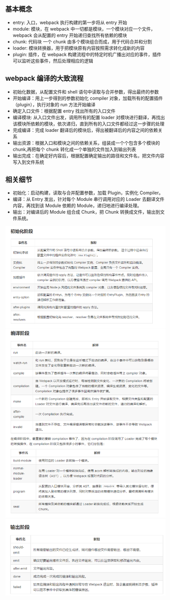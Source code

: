 ## 基本概念

- entry: 入口，webpack 执行构建的第一步将从 entry 开始
- module: 模块，在 webpack 中一切都是模块，一个模块对应一个文件，webpack 会从配置的 entry 开始递归查找所有依赖的模块
- chunk: 代码块 一个 chunk 由多个模块组合而成，用于代码合并和分割
- loader: 模块转换器，用于把模块原有内容按照需求转化成新的内容
- plugin: 插件，在 webpack 构建流程中的特定时机广播出对应的事件，插件可以监听这些事件，然后处理相应的逻辑

## webpack 编译的大致流程

- 初始化数据，从配置文件和 shell 语句中读取与合并参数，得出最终的参数
- 开始编译：用上一步得到的参数初始化 compiler 对象，加载所有的配置插件（plugin），执行对象的 run 方法开始编译
- 确定入口文件：根据配置 entry 找出所有的入口文件
- 编译模块: 从入口文件出发，调用所有的配置 loader 对模块进行翻译，再找出该模块所依赖的模块，依次递归，直到所有的入口文件都经过这一步骤的处理
- 完成编译：完成 loader 翻译后的模块后，得出被翻译后的内容之间的依赖关系
- 输出资源：根据入口和模块之间的依赖关系，组装成一个个包含多个模块的 chunk,再把每个 chunk 转化成一个单独的文件加入到输出列表
- 输出完成：在确定好内容后，根据配置确定输出的路径和文件名，把文件内容写入到文件系统

## 相关细节

- 初始化：启动构建，读取与合并配置参数，加载 Plugin，实例化 Compiler。
- 编译：从 Entry 发出，针对每个 Module 串行调用对应的 Loader 去翻译文件内容，再找到该 Module 依赖的 Module，递归地进行编译处理。
- 输出：对编译后的 Module 组合成 Chunk，把 Chunk 转换成文件，输出到文件系统。

![](img/webpack_01.jpg)
![](img/webpack_02.jpg)
![](img/webpack_03.jpg)
